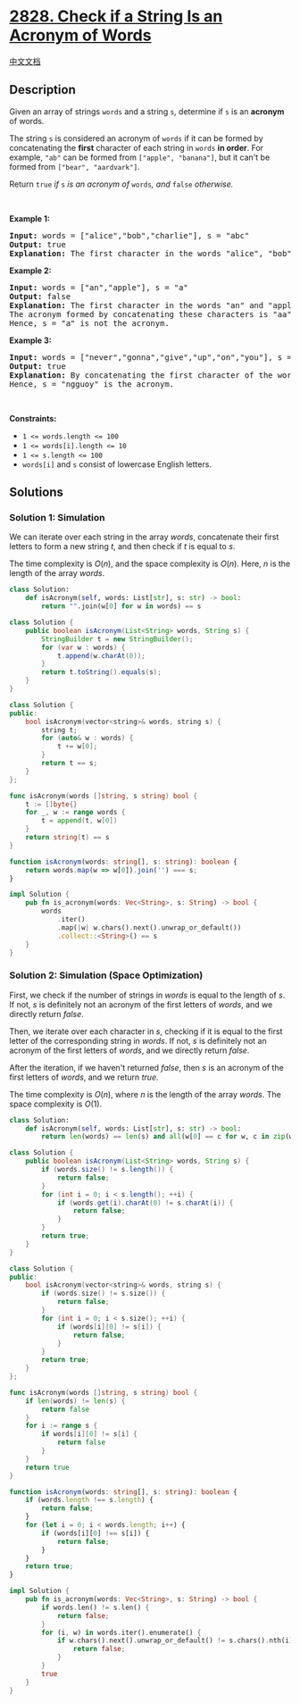 # [2828. Check if a String Is an Acronym of Words](https://leetcode.com/problems/check-if-a-string-is-an-acronym-of-words)

[中文文档](./solution/2800-2899/2828.Check%20if%20a%20String%20Is%20an%20Acronym%20of%20Words/README.md)

<!-- tags:Array,String -->

## Description

<p>Given an array of strings <code>words</code> and a string <code>s</code>, determine if <code>s</code> is an <strong>acronym</strong> of words.</p>

<p>The string <code>s</code> is considered an acronym of <code>words</code> if it can be formed by concatenating the <strong>first</strong> character of each string in <code>words</code> <strong>in order</strong>. For example, <code>&quot;ab&quot;</code> can be formed from <code>[&quot;apple&quot;, &quot;banana&quot;]</code>, but it can&#39;t be formed from <code>[&quot;bear&quot;, &quot;aardvark&quot;]</code>.</p>

<p>Return <code>true</code><em> if </em><code>s</code><em> is an acronym of </em><code>words</code><em>, and </em><code>false</code><em> otherwise. </em></p>

<p>&nbsp;</p>
<p><strong class="example">Example 1:</strong></p>

<pre>
<strong>Input:</strong> words = [&quot;alice&quot;,&quot;bob&quot;,&quot;charlie&quot;], s = &quot;abc&quot;
<strong>Output:</strong> true
<strong>Explanation:</strong> The first character in the words &quot;alice&quot;, &quot;bob&quot;, and &quot;charlie&quot; are &#39;a&#39;, &#39;b&#39;, and &#39;c&#39;, respectively. Hence, s = &quot;abc&quot; is the acronym. 
</pre>

<p><strong class="example">Example 2:</strong></p>

<pre>
<strong>Input:</strong> words = [&quot;an&quot;,&quot;apple&quot;], s = &quot;a&quot;
<strong>Output:</strong> false
<strong>Explanation:</strong> The first character in the words &quot;an&quot; and &quot;apple&quot; are &#39;a&#39; and &#39;a&#39;, respectively. 
The acronym formed by concatenating these characters is &quot;aa&quot;. 
Hence, s = &quot;a&quot; is not the acronym.
</pre>

<p><strong class="example">Example 3:</strong></p>

<pre>
<strong>Input:</strong> words = [&quot;never&quot;,&quot;gonna&quot;,&quot;give&quot;,&quot;up&quot;,&quot;on&quot;,&quot;you&quot;], s = &quot;ngguoy&quot;
<strong>Output:</strong> true
<strong>Explanation: </strong>By concatenating the first character of the words in the array, we get the string &quot;ngguoy&quot;. 
Hence, s = &quot;ngguoy&quot; is the acronym.
</pre>

<p>&nbsp;</p>
<p><strong>Constraints:</strong></p>

<ul>
	<li><code>1 &lt;= words.length &lt;= 100</code></li>
	<li><code>1 &lt;= words[i].length &lt;= 10</code></li>
	<li><code>1 &lt;= s.length &lt;= 100</code></li>
	<li><code>words[i]</code> and <code>s</code> consist of lowercase English letters.</li>
</ul>

## Solutions

### Solution 1: Simulation

We can iterate over each string in the array $words$, concatenate their first letters to form a new string $t$, and then check if $t$ is equal to $s$.

The time complexity is $O(n)$, and the space complexity is $O(n)$. Here, $n$ is the length of the array $words$.

<!-- tabs:start -->

```python
class Solution:
    def isAcronym(self, words: List[str], s: str) -> bool:
        return "".join(w[0] for w in words) == s
```

```java
class Solution {
    public boolean isAcronym(List<String> words, String s) {
        StringBuilder t = new StringBuilder();
        for (var w : words) {
            t.append(w.charAt(0));
        }
        return t.toString().equals(s);
    }
}
```

```cpp
class Solution {
public:
    bool isAcronym(vector<string>& words, string s) {
        string t;
        for (auto& w : words) {
            t += w[0];
        }
        return t == s;
    }
};
```

```go
func isAcronym(words []string, s string) bool {
	t := []byte{}
	for _, w := range words {
		t = append(t, w[0])
	}
	return string(t) == s
}
```

```ts
function isAcronym(words: string[], s: string): boolean {
    return words.map(w => w[0]).join('') === s;
}
```

```rust
impl Solution {
    pub fn is_acronym(words: Vec<String>, s: String) -> bool {
        words
            .iter()
            .map(|w| w.chars().next().unwrap_or_default())
            .collect::<String>() == s
    }
}
```

<!-- tabs:end -->

### Solution 2: Simulation (Space Optimization)

First, we check if the number of strings in $words$ is equal to the length of $s$. If not, $s$ is definitely not an acronym of the first letters of $words$, and we directly return $false$.

Then, we iterate over each character in $s$, checking if it is equal to the first letter of the corresponding string in $words$. If not, $s$ is definitely not an acronym of the first letters of $words$, and we directly return $false$.

After the iteration, if we haven't returned $false$, then $s$ is an acronym of the first letters of $words$, and we return $true$.

The time complexity is $O(n)$, where $n$ is the length of the array $words$. The space complexity is $O(1)$.

<!-- tabs:start -->

```python
class Solution:
    def isAcronym(self, words: List[str], s: str) -> bool:
        return len(words) == len(s) and all(w[0] == c for w, c in zip(words, s))
```

```java
class Solution {
    public boolean isAcronym(List<String> words, String s) {
        if (words.size() != s.length()) {
            return false;
        }
        for (int i = 0; i < s.length(); ++i) {
            if (words.get(i).charAt(0) != s.charAt(i)) {
                return false;
            }
        }
        return true;
    }
}
```

```cpp
class Solution {
public:
    bool isAcronym(vector<string>& words, string s) {
        if (words.size() != s.size()) {
            return false;
        }
        for (int i = 0; i < s.size(); ++i) {
            if (words[i][0] != s[i]) {
                return false;
            }
        }
        return true;
    }
};
```

```go
func isAcronym(words []string, s string) bool {
	if len(words) != len(s) {
		return false
	}
	for i := range s {
		if words[i][0] != s[i] {
			return false
		}
	}
	return true
}
```

```ts
function isAcronym(words: string[], s: string): boolean {
    if (words.length !== s.length) {
        return false;
    }
    for (let i = 0; i < words.length; i++) {
        if (words[i][0] !== s[i]) {
            return false;
        }
    }
    return true;
}
```

```rust
impl Solution {
    pub fn is_acronym(words: Vec<String>, s: String) -> bool {
        if words.len() != s.len() {
            return false;
        }
        for (i, w) in words.iter().enumerate() {
            if w.chars().next().unwrap_or_default() != s.chars().nth(i).unwrap_or_default() {
                return false;
            }
        }
        true
    }
}
```

<!-- tabs:end -->

<!-- end -->
